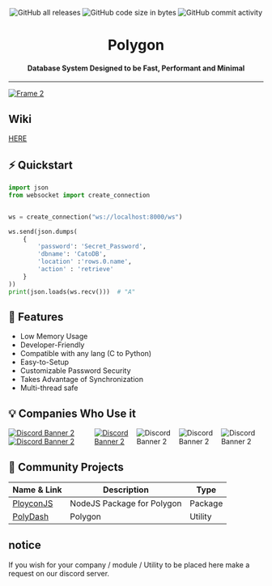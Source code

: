 <div align="center">
	
![GitHub all releases](https://img.shields.io/github/downloads/JewishLewish/PolygonDB/total?color=63C9A4&style=for-the-badge)
![GitHub code size in bytes](https://img.shields.io/github/languages/code-size/Jewishlewish/PolygonDB?color=63C9A4&style=for-the-badge)
![GitHub commit activity](https://img.shields.io/github/commit-activity/w/JewishLewish/PolygonDB?color=63C9A4&style=for-the-badge)
	
</div>

<div align="center"><h1>Polygon</h1></div>
<div align="center"><h4>Database System Designed to be Fast, Performant and Minimal</h4></div>
<hr>

[![Frame 2](https://user-images.githubusercontent.com/65754609/215379958-d8f02d22-fec4-4200-85c1-0177a62e661d.png)](https://discord.gg/heWJfMSMTm)

## Wiki
[HERE](https://github.com/JewishLewish/PolygonDB/wiki)

## ⚡️ Quickstart
```python
import json
from websocket import create_connection


ws = create_connection("ws://localhost:8000/ws")

ws.send(json.dumps(
    {
        'password': 'Secret_Password', 
        'dbname': 'CatoDB',
        'location' :'rows.0.name',
        'action' : 'retrieve'
    }
))
print(json.loads(ws.recv()))  # "A"
```

## 🎯 Features
* Low Memory Usage
* Developer-Friendly
* Compatible with any lang (C to Python)
* Easy-to-Setup
* Customizable Password Security
* Takes Advantage of Synchronization
* Multi-thread safe

## 💡 Companies Who Use it

<div style="display: flex; justify-content: center;">
		<a href="https://discord.gg/muXKEkbRwp">

<img src="https://discordapp.com/api/guilds/692451473698586704/widget.png?style=banner2" alt="Discord Banner 2"/>
<img src="https://discordapp.com/api/guilds/879344703689064499/widget.png?style=banner2" alt="Discord Banner 2"/>
		</a>
	<a href="https://discord.gg/MHEAwNjKb2"><img src="https://discordapp.com/api/guilds/1024761808407498893/widget.png?style=banner2" alt="Discord Banner 2"/></a>
	<img src="https://discordapp.com/api/guilds/1046141941387116565/widget.png?style=banner2" alt="Discord Banner 2"/>
	<img src="https://discordapp.com/api/guilds/1076152760719900732/widget.png?style=banner2" alt="Discord Banner 2"/>
    <img src="https://discordapp.com/api/guilds/1067868449826685060/widget.png?style=banner2" alt="Discord Banner 2"/>
</div>

## 👀 Community Projects
| Name & Link | Description | Type |
|---------------|---------------------------------------------------| ------- |
| [PloyconJS](https://github.com/NekaouMike/PolyConJS) | NodeJS Package for Polygon | Package |
| [PolyDash](https://github.com/NekaouMike/PolyDash) | Polygon | Utility| 

## notice
If you wish for your company / module / Utility to be placed here make a request on our discord server.
